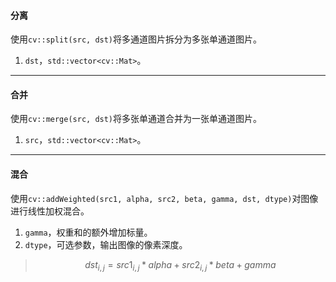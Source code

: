 #### 分离

使用`cv::split(src, dst)`将多通道图片拆分为多张单通道图片。

1. `dst`，`std::vector<cv::Mat>`。

---

#### 合并

使用`cv::merge(src, dst)`将多张单通道合并为一张单通道图片。

1. `src`，`std::vector<cv::Mat>`。

---

#### 混合

使用`cv::addWeighted(src1, alpha, src2, beta, gamma, dst, dtype)`对图像进行线性加权混合。

1. `gamma`，权重和的额外增加标量。 
2. `dtype`，可选参数，输出图像的像素深度。

> $$dst_{i,j} = src1_{i,j} * alpha + src2_{i,j} * beta + gamma$$
